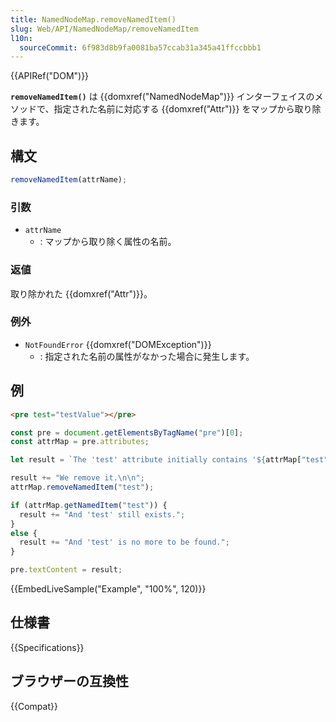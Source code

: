 ```yaml
---
title: NamedNodeMap.removeNamedItem()
slug: Web/API/NamedNodeMap/removeNamedItem
l10n:
  sourceCommit: 6f983d8b9fa0081ba57ccab31a345a41ffccbbb1
---
```

{{APIRef("DOM")}}

**`removeNamedItem()`** は {{domxref("NamedNodeMap")}} インターフェイスのメソッドで、指定された名前に対応する {{domxref("Attr")}} をマップから取り除きます。

## 構文

```js
removeNamedItem(attrName);
```

### 引数

- `attrName`
  - : マップから取り除く属性の名前。

### 返値

取り除かれた {{domxref("Attr")}}。

### 例外

- `NotFoundError` {{domxref("DOMException")}}
  - : 指定された名前の属性がなかった場合に発生します。

## 例

```html
<pre test="testValue"></pre>
```

```js
const pre = document.getElementsByTagName("pre")[0];
const attrMap = pre.attributes;

let result = `The 'test' attribute initially contains '${attrMap["test"].value}'.\n`;

result += "We remove it.\n\n";
attrMap.removeNamedItem("test");

if (attrMap.getNamedItem("test")) {
  result += "And 'test' still exists.";
}
else {
  result += "And 'test' is no more to be found.";
}

pre.textContent = result;
```

{{EmbedLiveSample("Example", "100%", 120)}}

## 仕様書

{{Specifications}}

## ブラウザーの互換性

{{Compat}}
